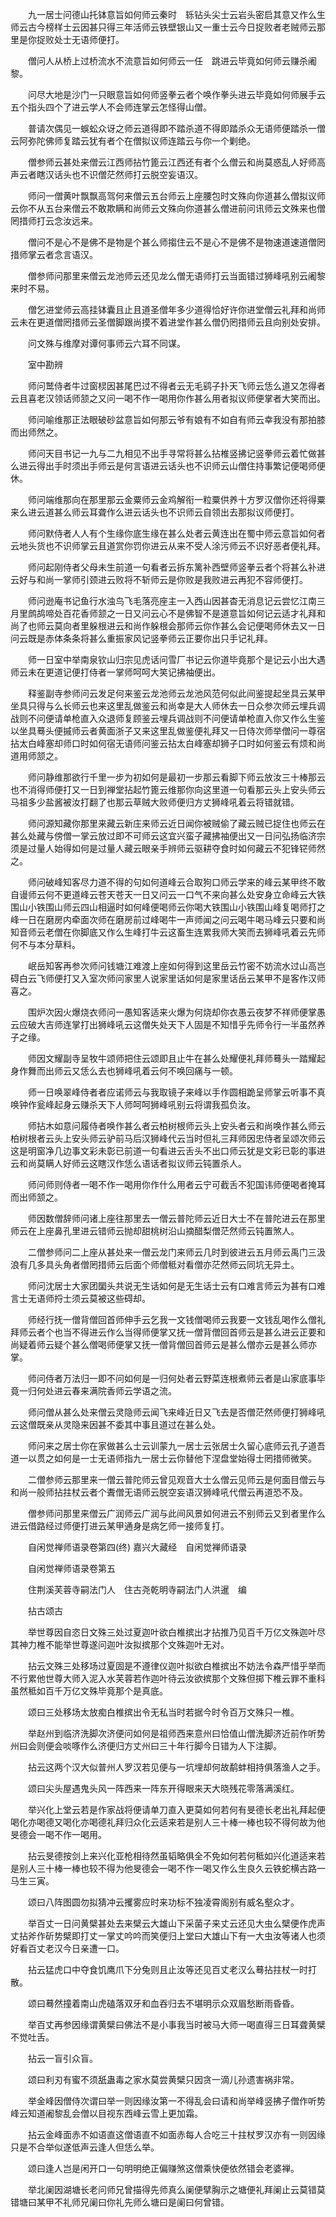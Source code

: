 <!-- { "loadSidebar": true } -->
　　九一居士问德山托钵意旨如何师云秦时　轹钻头尖士云岩头密启其意又作么生师云古今榜样士云因甚只得三年活师云铁壁银山又一重士云今日捉败者老贼师云那里是你捉败处士无语师便打。

　　僧问人从桥上过桥流水不流意旨如何师云一任　跳进云毕竟如何师云赚杀阇黎。

　　问尽大地是沙门一只眼意旨如何师竖拳云者个唤作拳头进云毕竟如何师展手云五个指头四个了进云学人不会师连掌云怎怪得山僧。

　　普请次偶见一蜈蚣众讶之师云道得即不踏杀道不得即踏杀众无语师便踏杀一僧云阿弥陀佛师复踏云犹有者个在僧拟议师连踏云与你一个剿绝。

　　僧参师云甚处来僧云江西师拈竹篦云江西还有者个么僧云和尚莫惑乱人好师高声云者瞎汉话头也不识僧茫然师打云脱空妄语汉。

　　师问一僧黄叶飘飘高驾何来僧云五台师云上座腰包时文殊向你道甚么僧拟议师云你不从五台来僧云不敢欺瞒和尚师云文殊向你道甚么僧进前问讯师云文殊来也僧罔措师打云念汝远来。

　　僧问不是心不是佛不是物是个甚么师搊住云不是心不是佛不是物速道速道僧罔措师掌云者念言语汉。

　　僧参师问那里来僧云龙池师云还见龙么僧无语师打云当面错过狮峰吼别云阇黎来时不易。

　　僧乞进堂师云高挂钵囊且止且道圣僧年多少道得恰好许你进堂僧云礼拜和尚师云未在更道僧罔措师云圣僧脚跟尚摸不着进堂作甚么僧仍罔措师云且向别处安排。

　　问文殊与维摩对谭何事师云六耳不同谋。

　　室中勘辨

　　师问鹫侍者牛过窗棂因甚尾巴过不得者云无毛鹞子扑天飞师云恁么道又怎得者云且喜老汉领话师颔之又问一喝不作一喝用你作甚么用者拟议师便掌者大笑而出。

　　师问喻维那正法眼破砂盆意旨如何那云爷有娘有不如自有师云幸我没有那拍膝而出师然之。

　　师问天目书记一九与二九相见不出手寻常将甚么拈椎竖拂记竖拳师云着忙做甚么进云得出手时须出手师云是何言语进云话头也不识师云山僧住持事繁记便喝师便休。

　　师问端维那向在那里那云金粟师云金鸡解衔一粒粟供养十方罗汉僧你还将得粟来么进云道甚么师云耳聋作么进云话头也不识师云自领出去那拟议师便打。

　　师问默侍者人人有个生缘你底生缘在甚么处者云黄连出在蜀中师云意旨如何者云地头货也不识师掌云且道赏你罚你进云从来不受人涂污师云不识好恶者便礼拜。

　　师问起刚侍者父母未生前道一句看者云拆东篱补西壁师竖拳云者个将甚么补进云好与和尚一掌师引颈进云败将不斩师云是你败是我败进云再犯不容师便打。

　　师问逊庵书记鱼行水浊鸟飞毛落亮座主一入西山因甚杳无消息记云尝忆江南三月里鹧鸪啼处百花香师颔之一日又问云心不是佛智不是道意旨如何记云适才礼拜和尚了也师云莫向者里躲根进云和尚作躲根会那师云你作甚么会记便喝师休去又一日问云既是赤体条条将甚么重振家风记竖拳师云正要你出只手记礼拜。

　　师一日室中举南泉钦山归宗见虎话问雪厂书记云你道毕竟那个是记云小出大遇师云未在更道记便打侍者一掌师呵呵大笑记拂袖便出。

　　释鉴副寺参师问云发足何来鉴云龙池师云龙池风范何似此间鉴提起坐具云某甲坐具只得与么长师云也来这里乱做鉴云和尚幸是大人师休去一日众参次师云埋兵调战则不问便请单枪直入众退师复顾鉴云埋兵调战则不问便请单枪直入你又作么生鉴以坐具蓦头便摵师云者黄面浙子又来这里乱做鉴便礼拜又一日侍次师举僧问一尊宿拈太白峰塞却师口时如何宿无语师问鉴云拈太白峰塞却狮子口时如何鉴云有烦和尚道用师颔之。

　　师问静维那欲行千里一步为初如何是最初一步那云看脚下师云放汝三十棒那云也不消得师便打又一日到禅堂拈起竹篦云维那你向这里道一句看那云头上安头师云马祖多少盐酱被汝打翻了也那云草贼大败师便归方丈狮峰吼着云将错就错。

　　师问源知藏你那里来藏云新庄来师云近日闻你被贼偷了藏云贼已捉住也师云在甚么处藏与傍僧一掌云放过即不可师云这宜兴蛮子藏拂袖便出又一日问弘扬临济宗须是过量人始得如何是过量人藏云眼亲手辨师云驱耕夺食时如何藏云不犯锋铓师然之。

　　师问破峰知客尽力道不得的句如何道峰云合取狗口师云学来的峰云某甲终不敢自谩师云何不更道峰云苍天苍天一日又问云一口气不来向甚么处安身立命峰云大铁围山小铁围山师云四山相逼时如何峰便喝师云你喝大铁围山小铁围山峰复喝师打之峰一日在磨房内牵面次师在磨房前过峰喝牛一声师闻之问云喝牛喝马峰云只要和尚知音师云老僧在你脚底又作么生峰打牛云这畜生连累我师大笑而去狮峰吼着云先师何不与本分草料。

　　岷岳知客再参次师问钱塘江难渡上座如何得到这里岳云竹密不妨流水过山高岂碍白云飞师便打又入室次师问家里人说家里话如何是家里话岳云某甲不是客作汉师喜之。

　　围炉次因火爆烧衣师问一愚知客适来火爆为何烧却你衣愚云夜梦不祥师便掌愚云应破大吉师连掌打出狮峰吼云这僧失处天下人固是不知惜乎先师令行一半虽然养子之缘。

　　师因文耀副寺呈牧牛颂师把住云颂即且止牛在甚么处耀便礼拜师蓦头一踏耀起身作舞而出师云又恁么去也狮峰吼着云何不唤回痛与一顿。

　　师一日唤翠峰侍者者应诺师云与我取镜子来峰以手作圆相跪呈师掌云听事不真唤钟作瓮峰起身云赚杀天下人师呵呵狮峰吼别云将谓我孤负汝。

　　师拈木如意问履侍者唤作甚么者云柏树根师云头上安头者云和尚唤作甚么师云柏树根者云头上安头师云驴前马后汉狮峰代云当时但礼三拜师因忠侍者呈颂次师云这是明窗净几边事文彩未彰已前道一句看进云舌头不出口师云犹是文彩已彰的事进云和尚莫瞒人好师云这瞎汉作恁么语话者拟议师云钝置杀人。

　　师问师则侍者一喝不作一喝用你作什么用者云宁可截舌不犯国讳师便喝者掩耳而出师颔之。

　　师因数僧辞师问诸上座往那里去一僧云普陀师云近日大士不在普陀进云在那里师云在上座鼻孔里进云错师云抛却甜桃树沿山摘醋梨僧茫然师云钝置煞人。

　　二僧参师问二上座从甚处来一僧云龙门来师云几时到彼进云五月师云禹门三汲浪有几多具头角者僧罔措师云后面个师僧秪对看僧亦茫然师云同坑无异土。

　　师问沈居士大家团圞头共说无生话如何是无生话士云有口难言师云为甚有口难言士无语师捋士须云莫被这些碍却。

　　师经行抚一僧背僧回首师伸手云乞我一文钱僧喝师云我要一文钱乱喝作么僧礼拜师云者个也当不得进云作么当得师便掌又抚一僧背僧回首师云是甚么进云正要和尚疑着师云疑个甚么僧喝师便掌又抚一僧背僧回首师云是甚么僧亦云是甚么师亦掌。

　　师问侍者万法归一即不问如何是一归何处者云野菜连根煮师云者是山家底事毕竟一归何处进云春来满院香师云学语之流。

　　师问僧从甚么处来僧云灵隐师云闻飞来峰近日又飞去是否僧茫然师便打狮峰吼云这僧既亲从灵隐来因甚不委其中事且道过在甚么处。

　　师问来之居士你在家做甚么士云训蒙九一居士云张居士久留心底师云孔子道吾道一以贯之如何是一士无语师指九一居士云你替他下涅盘堂始得士罔措师微笑。

　　二僧参师云那里来一僧云普陀师云曾见观音大士么僧云见师云是何面目僧云与和尚一般师拈拄杖云者个聻僧无语师云脱空妄语汉狮峰吼代僧云再道恐不及。

　　僧参师问那里来僧云广润师云广润与此间风景如何进云不别师云又到者里作么进云借路经过师便打进云某甲通身是病乞师一接师复打。

　　自闲觉禅师语录卷第四(终)
嘉兴大藏经　自闲觉禅师语录


　　自闲觉禅师语录卷第五

　　住荆溪芙蓉寺嗣法门人　住古尧乾明寺嗣法门人洪暹　编

　　拈古颂古

　　举世尊因自恣日文殊三处过夏迦叶欲白椎摈出才拈推乃见百千万亿文殊迦叶尽其神力椎不能举世尊遂问迦叶汝拟摈那个文殊迦叶无对。

　　拈云文殊三处移场过夏固是不遵律仪迦叶拟欲白椎摈出不妨法令森严惜乎举而不行累他世尊大师入泥入水芙蓉若作迦叶待云汝欲摈那个文殊但掷下椎云罪不重科虽然秪如百千万亿文殊毕竟那个是真底。

　　颂曰三处移场太放痴白椎摈出令无私当时若据今时令百万文殊只一椎。

　　举赵州到临济洗脚次济便问如何是祖师西来意州曰恰值山僧洗脚济近前作听势州曰会则便会啖啄作么济便归方丈州曰三十年行脚今日错为人下注脚。

　　拈云这两个汉大似普州人罗汉若见便与一坑埋却何故鹬蚌相持俱落渔人之手。

　　颂曰尖头屋遇鬼头风一阵西来一阵东开得眼来天大晓残花零落满溪红。

　　举兴化上堂云若是作家战将便请单刀直入更莫如何若何有旻德长老出礼拜起便喝化亦喝德又喝化亦喝德礼拜归众化云适来若是别人三十棒一棒也较不得何故为他旻德会一喝不作一喝用。

　　拈云旻德按剑上来兴化亚枪相待然虽韬略俱全不免如何若何秪如兴化道适来若是别人三十棒一棒也较不得为他旻德会一喝不作一喝又作么生良久云铁蛇横古路一马生三寅。

　　颂曰八阵图圆勿拟猜冲云攫雾应时来功标不独凌霄阁别有威名壑众才。

　　举百丈一日问黄檗甚处去来檗云大雄山下采菌子来丈云还见大虫么檗便作虎声丈拈斧作斫势檗即打丈一掌丈吟吟而笑便归上堂曰大雄山下有一大虫汝等诸人也须好看百丈老汉今日亲遭一口。

　　拈云猛虎口中夺食饥鹰爪下分兔则且止汝等还见百丈老汉么蓦拈拄杖一时打散。

　　颂曰蓦然撞着南山虎磕落双牙和血吞归去不堪明示众双眉愁断雨昏昏。

　　举百丈再参因缘谓黄檗曰佛法不是小事我当时被马大师一喝直得三日耳聋黄檗不觉吐舌。

　　拈云一盲引众盲。

　　颂曰利刃有蜜不须舐蛊毒之家水莫尝黄檗只因贪一滴儿孙遗害祸非常。

　　举金峰因僧侍次谓曰举一则因缘汝第一不得乱会曰请和尚举峰竖拂子僧作听势峰云知道阇黎乱会僧以目视东西峰云雪上更加霜。

　　拈云金峰面赤不如语直这僧语直不如面赤每人合吃三十拄杖罗汉亦有一则因缘只是不合举似遂低声云逢人但恁么举。

　　颂曰逢人岂是闲开口一句明明绝正偏赚煞这僧乘快便依然错会老婆禅。

　　举北阑因湖塘长老问师兄曾描得先师真么阑便擘胸示之塘便礼拜阑止云莫错莫错塘曰某甲不礼师兄阑曰你礼先师么塘曰是阑曰何曾错。

